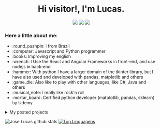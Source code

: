<p align='center'>
  <h1 align='center'>Hi visitor!, I'm Lucas.</h1>
</p>
<p align='center'>
  <a href="https://www.linkedin.com/in/jos%C3%A9-lucas-freitas-8ba524150/" style='text-decoration: none'>
    <img src="https://img.shields.io/badge/Profile-LinkedIn-white.svg?colorA=#0000FF&colorB=2E2EFE&style=for-the-badge" />
  </a>
  <a href="https://www.instagram.com/jlucasgf/?hl=pt-br" style='text-decoration: none'>
    <img src="https://img.shields.io/badge/Profile-Instagram-white.svg?colorA=#A901DB&colorB=DF01D7&style=for-the-badge" />
  </a>
  <a href="https://repl.it/upgrade/JoseLucasapp" style='text-decoration: none'>
    <img src="https://img.shields.io/badge/Profile-Repl.it-white.svg?colorA=#000000&colorB=0000FF&style=for-the-badge" />
  </a>
</p>

<p align="right">
  <h3>Here a little about me:</h3>
  <ul>
    <li> :round_pushpin: I from Brazil</li>
    <li> :computer: Javascript and Python programmer</li>
    <li> :books: Improving my english</li>
    <li> :wrench: I Use the React and Angular Frameworks in front-end, and use nodejs in back-end</li>
    <li> :hammer: With python I have a larger domain of the tkinter library, but I have also used and developed with pandas, matplotlib and others</li>
    <li> :game_die: Also like to play with other languages, like C#, Java and others</li>
    <li> :musical_note: I really like rock'n roll </li>
    <li> :mortar_board: Certified python developer (matplotlib, pandas, sklearn) by Udemy </li>
  </ul>

  <details>
    <summary>My posted projects</summary>

    [Tic Tac Toe](https://joselucasapp.github.io/Tic-tac-toe-game/)<br>
    [Currency prices against the BRL](https://brl-currency-converter.vercel.app/)<br>
    [2112 Chat](https://chat2112jl.herokuapp.com/)
  </details>
</p>

![Jose Lucas github stats](https://github-readme-stats.vercel.app/api?username=joselucasapp&show_icons=true&theme=radical&count_private=true)
[![Top Linguagens](https://github-readme-stats.vercel.app/api/top-langs/?username=joselucasapp&layout=compact&custom_title=JoseLucasapp+languages&langs_count=8)](https://github.com/anuraghazra/github-readme-stats)
